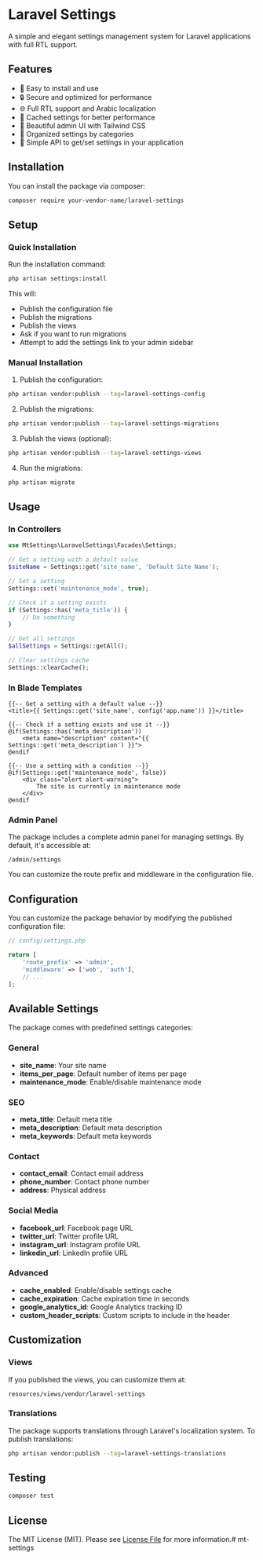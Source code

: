 # Laravel Settings

A simple and elegant settings management system for Laravel applications with full RTL support.

## Features

- 🚀 Easy to install and use
- 🔒 Secure and optimized for performance
- 🌐 Full RTL support and Arabic localization
- 💾 Cached settings for better performance
- 🎨 Beautiful admin UI with Tailwind CSS
- 🧩 Organized settings by categories
- 🔄 Simple API to get/set settings in your application

## Installation

You can install the package via composer:

```bash
composer require your-vendor-name/laravel-settings
```

## Setup

### Quick Installation

Run the installation command:

```bash
php artisan settings:install
```

This will:
- Publish the configuration file
- Publish the migrations
- Publish the views
- Ask if you want to run migrations
- Attempt to add the settings link to your admin sidebar

### Manual Installation

1. Publish the configuration:

```bash
php artisan vendor:publish --tag=laravel-settings-config
```

2. Publish the migrations:

```bash
php artisan vendor:publish --tag=laravel-settings-migrations
```

3. Publish the views (optional):

```bash
php artisan vendor:publish --tag=laravel-settings-views
```

4. Run the migrations:

```bash
php artisan migrate
```

## Usage

### In Controllers

```php
use MtSettings\LaravelSettings\Facades\Settings;

// Get a setting with a default value
$siteName = Settings::get('site_name', 'Default Site Name');

// Set a setting
Settings::set('maintenance_mode', true);

// Check if a setting exists
if (Settings::has('meta_title')) {
    // Do something
}

// Get all settings
$allSettings = Settings::getAll();

// Clear settings cache
Settings::clearCache();
```

### In Blade Templates

```blade
{{-- Get a setting with a default value --}}
<title>{{ Settings::get('site_name', config('app.name')) }}</title>

{{-- Check if a setting exists and use it --}}
@if(Settings::has('meta_description'))
    <meta name="description" content="{{ Settings::get('meta_description') }}">
@endif

{{-- Use a setting with a condition --}}
@if(Settings::get('maintenance_mode', false))
    <div class="alert alert-warning">
        The site is currently in maintenance mode
    </div>
@endif
```

### Admin Panel

The package includes a complete admin panel for managing settings. By default, it's accessible at:

```
/admin/settings
```

You can customize the route prefix and middleware in the configuration file.

## Configuration

You can customize the package behavior by modifying the published configuration file:

```php
// config/settings.php

return [
    'route_prefix' => 'admin',
    'middleware' => ['web', 'auth'],
    // ...
];
```

## Available Settings

The package comes with predefined settings categories:

### General
- **site_name**: Your site name
- **items_per_page**: Default number of items per page
- **maintenance_mode**: Enable/disable maintenance mode

### SEO
- **meta_title**: Default meta title
- **meta_description**: Default meta description
- **meta_keywords**: Default meta keywords

### Contact
- **contact_email**: Contact email address
- **phone_number**: Contact phone number
- **address**: Physical address

### Social Media
- **facebook_url**: Facebook page URL
- **twitter_url**: Twitter profile URL
- **instagram_url**: Instagram profile URL
- **linkedin_url**: LinkedIn profile URL

### Advanced
- **cache_enabled**: Enable/disable settings cache
- **cache_expiration**: Cache expiration time in seconds
- **google_analytics_id**: Google Analytics tracking ID
- **custom_header_scripts**: Custom scripts to include in the header

## Customization

### Views

If you published the views, you can customize them at:

```
resources/views/vendor/laravel-settings
```

### Translations

The package supports translations through Laravel's localization system. To publish translations:

```bash
php artisan vendor:publish --tag=laravel-settings-translations
```

## Testing

```bash
composer test
```

## License

The MIT License (MIT). Please see [License File](LICENSE.md) for more information.#   m t - s e t t i n g s  
 